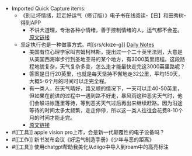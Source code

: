 - Imported Quick Capture items:
    - 《别让坏情绪，赶走好运气（修订版）》电子书在线阅读-【日】和田秀树-得到APP
        - 不讲大道理，专治各种小情绪，善于控制情绪的人，运气都不会差。[原文链接](https://www.dedao.cn/ebook/detail?id=V5R16yPmaYOMqGRAv82jkX4KDe175w7jLgK3rbx6pNgznl9VZPLJQyEBodb89mqo)
    - 坚定执行也是一种做事方式。#[[srs/cloze-g]]
[Daily Notes](https://roamresearch.com/#/app/xinyiheng)
        - 美国有位心理学家叫吉姆柯林斯，提出过一个二十英里法则，大意是从美国西海岸步行到圣地亚哥的某个地方，有3000英里路程。这段路程地貌复杂，天气复杂多变，怎么走才能最快走完这3000英里路呢？
        - 答案是日行20英里，也就是每天坚持不懈地走32公里，平均150天，大概5-6个月的时间可以走完全程。
        - 有一类人，在天气晴好，路又顺的情况下，一天可以走40-50英里，但如果在前进的过程中一遇到路不好走，暴风雨这种恶劣天气时，他们会躲进帐篷里等待，等到恶劣天气过后再出来继续赶路。因为沿途等待的时间太多太频繁，走走停停，所以这一类人往往会花费8-10个月的时间才能走完。
        - [原文链接](https://www.douban.com/note/683257703/?_i=6018697gbuxlsi)
- #[[工具]] apple vision pro上市，会是新一代颠覆性的电子设备吗？
- #[[工作]] 新书发布会议《好运气制造手册》《少年与恶的距离》
- #[[工具]] 使用chatgpt帮助我美化从diigo中导入到roam中的高亮标注

